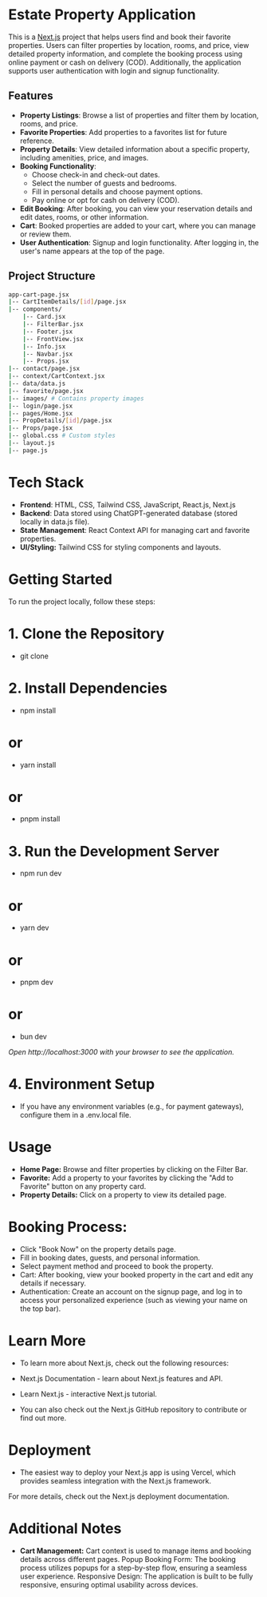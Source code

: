 # Estate Property Application

This is a [Next.js](https://nextjs.org/) project that helps users find and book their favorite properties. Users can filter properties by location, rooms, and price, view detailed property information, and complete the booking process using online payment or cash on delivery (COD). Additionally, the application supports user authentication with login and signup functionality.

## Features

- **Property Listings**: Browse a list of properties and filter them by location, rooms, and price.
- **Favorite Properties**: Add properties to a favorites list for future reference.
- **Property Details**: View detailed information about a specific property, including amenities, price, and images.
- **Booking Functionality**: 
  - Choose check-in and check-out dates.
  - Select the number of guests and bedrooms.
  - Fill in personal details and choose payment options.
  - Pay online or opt for cash on delivery (COD).
- **Edit Booking**: After booking, you can view your reservation details and edit dates, rooms, or other information.
- **Cart**: Booked properties are added to your cart, where you can manage or review them.
- **User Authentication**: Signup and login functionality. After logging in, the user's name appears at the top of the page.

## Project Structure

```bash
app-cart-page.jsx
|-- CartItemDetails/[id]/page.jsx
|-- components/
    |-- Card.jsx
    |-- FilterBar.jsx
    |-- Footer.jsx
    |-- FrontView.jsx
    |-- Info.jsx
    |-- Navbar.jsx
    |-- Props.jsx
|-- contact/page.jsx
|-- context/CartContext.jsx
|-- data/data.js
|-- favorite/page.jsx
|-- images/ # Contains property images
|-- login/page.jsx
|-- pages/Home.jsx
|-- PropDetails/[id]/page.jsx
|-- Props/page.jsx
|-- global.css # Custom styles
|-- layout.js
|-- page.js
```
# Tech Stack
- **Frontend**: HTML, CSS, Tailwind CSS, JavaScript, React.js, Next.js
- **Backend**: Data stored using ChatGPT-generated database (stored locally in data.js file).
- **State Management**: React Context API for managing cart and favorite properties.
- **UI/Styling:** Tailwind CSS for styling components and layouts.

# Getting Started
To run the project locally, follow these steps:

# 1. Clone the Repository

- git clone <totality-frontend-challenge>

# 2. Install Dependencies

- npm install
# or
- yarn install
# or
- pnpm install

# 3. Run the Development Server

- npm run dev
# or
- yarn dev
# or
- pnpm dev
# or
- bun dev

*Open http://localhost:3000 with your browser to see the application.*

# 4. Environment Setup

- If you have any environment variables (e.g., for payment gateways), configure them in a .env.local file.

# Usage

- **Home Page:** Browse and filter properties by clicking on the Filter Bar.
- **Favorite:** Add a property to your favorites by clicking the "Add to Favorite" button on any property card.
- **Property Details:** Click on a property to view its detailed page.

# Booking Process:

- Click "Book Now" on the property details page.
- Fill in booking dates, guests, and personal information.
- Select payment method and proceed to book the property.
- Cart: After booking, view your booked property in the cart and edit any details if necessary.
- Authentication: Create an account on the signup page, and log in to access your personalized experience (such as viewing your name on the top bar).

# Learn More

- To learn more about Next.js, check out the following resources:

- Next.js Documentation - learn about Next.js features and API.
- Learn Next.js - interactive Next.js tutorial.
- You can also check out the Next.js GitHub repository to contribute or find out more.

# Deployment

- The easiest way to deploy your Next.js app is using Vercel, which provides seamless integration with the Next.js framework.

For more details, check out the Next.js deployment documentation.

# Additional Notes
- **Cart Management:** Cart context is used to manage items and booking details across different pages.
Popup Booking Form: The booking process utilizes popups for a step-by-step flow, ensuring a seamless user experience.
Responsive Design: The application is built to be fully responsive, ensuring optimal usability across devices.